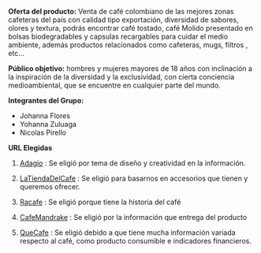 **Oferta del producto:** Venta de café colombiano de las mejores zonas cafeteras del país con calidad tipo exportación, diversidad de sabores, olores y textura, podrás encontrar café tostado, café Molido presentado en bolsas biodegradables y capsulas recargables para cuidar el medio ambiente, además productos relacionados como cafeteras, mugs, filtros , etc…

**Público objetivo:** hombres y mujeres mayores de 18 años con inclinación a la inspiración de la diversidad y la exclusividad, con cierta conciencia medioambiental, que se encuentre en cualquier parte del mundo.

**Integrantes del Grupo:**
- Johanna Flores
- Yohanna Zuluaga
- Nicolas Pirello

**URL Elegidas**

1. [Adagio](https://adagio.cl/   "Adagio") : Se eligió por tema de diseño y creatividad en la información.

2. [LaTiendaDelCafe](https://latiendadelcafe.co/collections/accesorios "LaTiendaDelCafe") : Se eligió para basarnos en accesorios que tienen y queremos ofrecer.

3. [Racafe](https://racafe.com.co/es/ "Racafe") : Se eligió porque tiene la historia del café

4. [CafeMandrake](https://cafemandrake.cl/producto/typica-originario-1893/  "CafeMandrake") : Se eligió por la información que entrega del producto

5. [QueCafe](https://quecafe.info/ "QueCafe") : Se eligió debido a que tiene mucha información variada respecto al café, como producto consumible e indicadores financieros.  